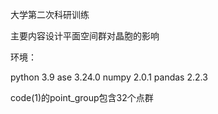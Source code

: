 大学第二次科研训练

主要内容设计平面空间群对晶胞的影响

环境：

python 3.9
ase 3.24.0
numpy 2.0.1
pandas 2.2.3


code(1)的point_group包含32个点群
